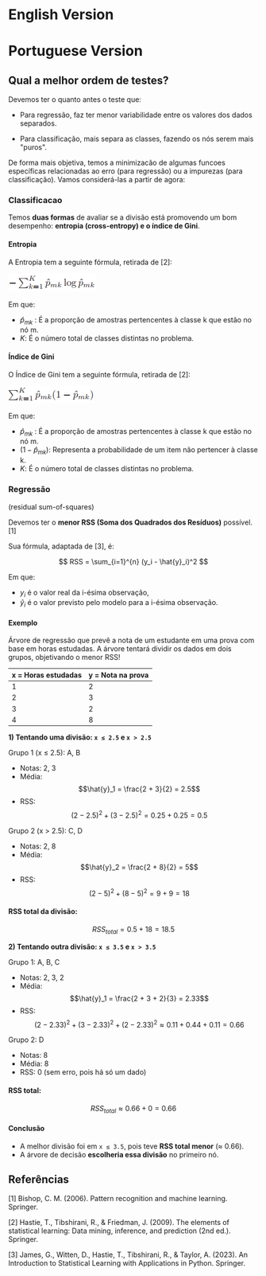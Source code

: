 # English Version

# Portuguese Version

## Qual a melhor ordem de testes?

Devemos ter o quanto antes o teste que:
- Para regressão, faz ter menor variabilidade entre os valores dos dados separados.
  
- Para classificação, mais separa as classes, fazendo os nós serem mais "puros".

De forma mais objetiva, temos a minimizacão de algumas funcoes específicas relacionadas ao erro (para regressão) ou a impurezas (para classificação). Vamos considerá-las a partir de agora:

### Classificacao
Temos **duas formas** de avaliar se a divisão está promovendo um bom desempenho: **entropia (cross-entropy) e o índice de Gini**. 

#### Entropia

A Entropia tem a seguinte fórmula, retirada de [2]:

![entropy](./figures/entropy.png)

Em que:

- $\hat{p}_{mk}$ : É a proporção de amostras pertencentes à classe k que estão no nó m.
- $K$: É o número total de classes distintas no problema.


#### Índice de Gini

O Índice de Gini tem a seguinte fórmula, retirada de [2]:

![gini](./figures/gini.png)

Em que:
- $\hat{p}_{mk}$ : É a proporção de amostras pertencentes à classe k que estão no nó m.
- $(1 - \hat{p}_{mk})$: Representa a probabilidade de um item não pertencer à classe k.
- $K$: É o número total de classes distintas no problema.

### Regressão
(residual sum-of-squares)

Devemos ter o **menor RSS (Soma dos Quadrados dos Resíduos)** possível.[1] 

Sua fórmula, adaptada de [3], é:

$$
RSS = \sum_{i=1}^{n} (y_i - \hat{y}_i)^2
$$

Em que:  
- $y_i$ é o valor real da i-ésima observação,  
- $\hat{y}_i$ é o valor previsto pelo modelo para a i-ésima observação.

#### Exemplo

Árvore de regressão que prevê a nota de um estudante em uma prova com base em horas estudadas. A árvore tentará dividir os dados em dois grupos, objetivando o menor RSS!

| x = Horas estudadas | y = Nota na prova |
|---------------------|-------------------|
| 1                   | 2                 |
| 2                   | 3                 |
| 3                   | 2                 |
| 4                   | 8                 |


**1) Tentando uma divisão: `x ≤ 2.5` e `x > 2.5`**

Grupo 1 (x ≤ 2.5): A, B  
- Notas: 2, 3  
- Média: 
  $$\hat{y}_1 = \frac{2 + 3}{2} = 2.5$$
- RSS: 
  $$(2 - 2.5)^2 + (3 - 2.5)^2 = 0.25 + 0.25 = 0.5$$

Grupo 2 (x > 2.5): C, D 
- Notas: 2, 8  
- Média: 
  $$\hat{y}_2 = \frac{2 + 8}{2} = 5$$
- RSS:
  $$(2 - 5)^2 + (8 - 5)^2 = 9 + 9 = 18$$

#### RSS total da divisão:
$$RSS_{total} = 0.5 + 18 = 18.5$$


**2) Tentando outra divisão: `x ≤ 3.5` e `x > 3.5`**

Grupo 1: A, B, C  
- Notas: 2, 3, 2  
- Média: 
  $$\hat{y}_1 = \frac{2 + 3 + 2}{3} = 2.33$$
- RSS:
  $$(2 - 2.33)^2 + (3 - 2.33)^2 + (2 - 2.33)^2 \approx 0.11 + 0.44 + 0.11 = 0.66$$

Grupo 2: D  
- Notas: 8  
- Média: 8  
- RSS: 0 (sem erro, pois há só um dado)

#### RSS total:
$$RSS_{total} \approx 0.66 + 0 = 0.66$$

#### Conclusão

- A melhor divisão foi em `x ≤ 3.5`, pois teve **RSS total menor** (≈ 0.66).
- A árvore de decisão **escolheria essa divisão** no primeiro nó.



## Referências
[1] Bishop, C. M. (2006). Pattern recognition and machine learning. Springer.

[2] Hastie, T., Tibshirani, R., & Friedman, J. (2009). The elements of statistical learning: Data mining, inference, and prediction (2nd ed.). Springer.

[3] James, G., Witten, D., Hastie, T., Tibshirani, R., & Taylor, A. (2023). An Introduction to Statistical Learning with Applications in Python. Springer.
